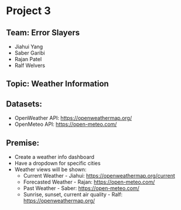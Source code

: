 # Project 3
## Team: Error Slayers
* Jiahui Yang
* Saber Garibi
* Rajan Patel
* Ralf Welvers

## Topic: Weather Information	

## Datasets:
* OpenWeather API: https://openweathermap.org/
* OpenMeteo API: https://open-meteo.com/

## Premise:
* Create a weather info dashboard
* Have a dropdown for specific cities
* Weather views will be shown:
  - Current Weather - Jiahui: https://openweathermap.org/current
  - Forecasted Weather - Rajan: https://open-meteo.com/
  - Past Weather - Saber: https://open-meteo.com/
  - Sunrise, sunset, current air quality - Ralf: https://openweathermap.org/
